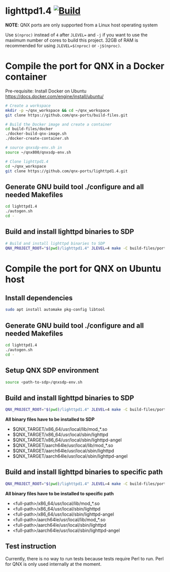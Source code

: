 # lighttpd1.4 [![Build](https://github.com/qnx-ports/build-files/actions/workflows/lighttpd1.4.yml/badge.svg)](https://github.com/qnx-ports/build-files/actions/workflows/lighttpd1.4.yml)

**NOTE**: QNX ports are only supported from a Linux host operating system

Use `$(nproc)` instead of `4` after `JLEVEL=` and `-j` if you want to use the maximum number of cores to build this project.
32GB of RAM is recommended for using `JLEVEL=$(nproc)` or `-j$(nproc)`.

# Compile the port for QNX in a Docker container

Pre-requisite: Install Docker on Ubuntu https://docs.docker.com/engine/install/ubuntu/
```bash
# Create a workspace
mkdir -p ~/qnx_workspace && cd ~/qnx_workspace
git clone https://github.com/qnx-ports/build-files.git

# Build the Docker image and create a container
cd build-files/docker
./docker-build-qnx-image.sh
./docker-create-container.sh

# source qnxsdp-env.sh in
source ~/qnx800/qnxsdp-env.sh

# Clone lighttpd1.4
cd ~/qnx_workspace
git clone https://github.com/qnx-ports/lighttpd1.4.git
```

## Generate GNU build tool ./configure and all needed Makefiles

```bash
cd lighttpd1.4
./autogen.sh
cd -
```

## Build and install lighttpd binaries to SDP

```bash
# Build and install lighttpd binaries to SDP
QNX_PROJECT_ROOT="$(pwd)/lighttpd1.4" JLEVEL=4 make -C build-files/ports/lighttpd1.4  install
```

# Compile the port for QNX on Ubuntu host

## Install dependencies

```bash
sudo apt install automake pkg-config libtool
```

## Generate GNU build tool ./configure and all needed Makefiles

```bash
cd lighttpd1.4
./autogen.sh
cd -
```

## Setup QNX SDP environment

```bash
source <path-to-sdp>/qnxsdp-env.sh
```

## Build and install lighttpd binaries to SDP

```bash
QNX_PROJECT_ROOT="$(pwd)/lighttpd1.4" JLEVEL=4 make -C build-files/ports/lighttpd1.4  install
```

**All binary files have to be installed to SDP**

* $QNX_TARGET/x86_64/usr/local/lib/mod_*.so
* $QNX_TARGET/x86_64/usr/local/sbin/lighttpd
* $QNX_TARGET/x86_64/usr/local/sbin/lighttpd-angel
* $QNX_TARGET/aarch64le/usr/local/lib/mod_*.so
* $QNX_TARGET/aarch64le/usr/local/sbin/lighttpd
* $QNX_TARGET/aarch64le/usr/local/sbin/lighttpd-angel

## Build and install lighttpd binaries to specific path

```bash
QNX_PROJECT_ROOT="$(pwd)/lighttpd1.4" JLEVEL=4 make -C build-files/ports/lighttpd1.4  install USE_INSTALL_ROOT=true INSTALL_ROOT_nto=<full-path>
```

**All binary files have to be installed to specific path**

* \<full-path\>/x86_64/usr/local/lib/mod_*.so
* \<full-path\>/x86_64/usr/local/sbin/lighttpd
* \<full-path\>/x86_64/usr/local/sbin/lighttpd-angel
* \<full-path\>/aarch64le/usr/local/lib/mod_*.so
* \<full-path\>/aarch64le/usr/local/sbin/lighttpd
* \<full-path\>/aarch64le/usr/local/sbin/lighttpd-angel

## Test instruction

Currently, there is no way to run tests because tests require Perl to run. Perl for QNX is only used internally at the moment.
